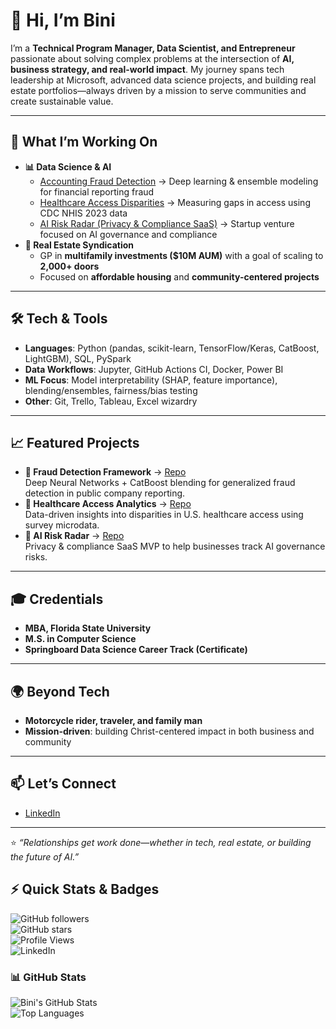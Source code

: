 # 👋 Hi, I’m Bini  

I’m a **Technical Program Manager, Data Scientist, and Entrepreneur** passionate about solving complex problems at the intersection of **AI, business strategy, and real-world impact**. My journey spans tech leadership at Microsoft, advanced data science projects, and building real estate portfolios—always driven by a mission to serve communities and create sustainable value.  

---

## 🚀 What I’m Working On
- **📊 Data Science & AI**
  - [Accounting Fraud Detection](#) → Deep learning & ensemble modeling for financial reporting fraud
  - [Healthcare Access Disparities](#) → Measuring gaps in access using CDC NHIS 2023 data
  - [AI Risk Radar (Privacy & Compliance SaaS)](#) → Startup venture focused on AI governance and compliance  
- **🏢 Real Estate Syndication**
  - GP in **multifamily investments ($10M AUM)** with a goal of scaling to **2,000+ doors**
  - Focused on **affordable housing** and **community-centered projects**

---

## 🛠️ Tech & Tools
- **Languages**: Python (pandas, scikit-learn, TensorFlow/Keras, CatBoost, LightGBM), SQL, PySpark  
- **Data Workflows**: Jupyter, GitHub Actions CI, Docker, Power BI  
- **ML Focus**: Model interpretability (SHAP, feature importance), blending/ensembles, fairness/bias testing  
- **Other**: Git, Trello, Tableau, Excel wizardry  

---

## 📈 Featured Projects
- **🔎 Fraud Detection Framework** → [Repo](#)  
  Deep Neural Networks + CatBoost blending for generalized fraud detection in public company reporting.  
- **🏥 Healthcare Access Analytics** → [Repo](#)  
  Data-driven insights into disparities in U.S. healthcare access using survey microdata.  
- **🤖 AI Risk Radar** → [Repo](#)  
  Privacy & compliance SaaS MVP to help businesses track AI governance risks.  

---

## 🎓 Credentials
- **MBA, Florida State University**  
- **M.S. in Computer Science**  
- **Springboard Data Science Career Track (Certificate)**  

---

## 🌍 Beyond Tech
- **Motorcycle rider, traveler, and family man**  
- **Mission-driven**: building Christ-centered impact in both business and community  

---

## 📫 Let’s Connect
- [LinkedIn]([https://www.linkedin.com/](https://www.linkedin.com/in/binilt/))  

---

⭐️ *“Relationships get work done—whether in tech, real estate, or building the future of AI.”*

## ⚡ Quick Stats & Badges  

![GitHub followers](https://img.shields.io/github/followers/btexpress1?style=social)  
![GitHub stars](https://img.shields.io/github/stars/btexpress1?style=social)  
![Profile Views](https://komarev.com/ghpvc/?username=btexpress1&color=blue)  
![LinkedIn](https://img.shields.io/badge/LinkedIn-Connect-blue?logo=linkedin&logoColor=white)  

### 📊 GitHub Stats
![Bini's GitHub Stats](https://github-readme-stats.vercel.app/api?username=btexpress1&show_icons=true&theme=tokyonight)  
![Top Languages](https://github-readme-stats.vercel.app/api/top-langs/?username=btexpress1&layout=compact&theme=tokyonight)  

